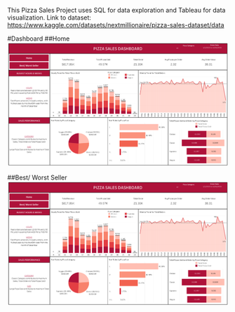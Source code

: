 This Pizza Sales Project uses SQL for data exploration and Tableau for data visualization.
Link to dataset: https://www.kaggle.com/datasets/nextmillionaire/pizza-sales-dataset/data

#Dashboard
##Home
<img src = 'https://github.com/anggapradanaa/Pizza-Sales-Dashboard-using-SQL-and-Tableau/blob/main/Home.png'>

##Best/ Worst Seller
<img src = 'https://github.com/anggapradanaa/Pizza-Sales-Dashboard-using-SQL-and-Tableau/blob/main/Home.png'>
